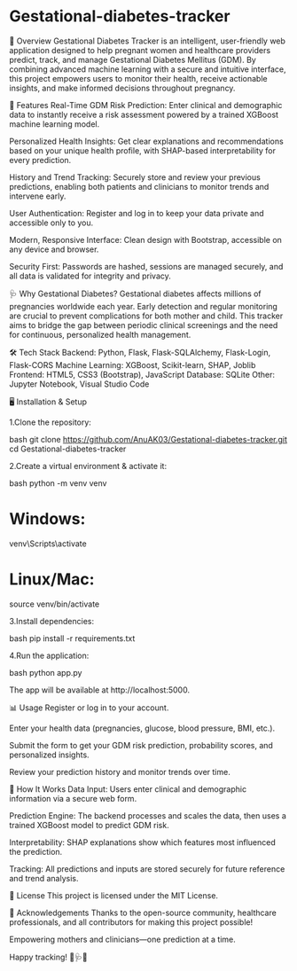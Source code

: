 # Gestational-diabetes-tracker

🌟 Overview
Gestational Diabetes Tracker is an intelligent, user-friendly web application designed to help pregnant women and healthcare providers predict, track, and manage Gestational Diabetes Mellitus (GDM). By combining advanced machine learning with a secure and intuitive interface, this project empowers users to monitor their health, receive actionable insights, and make informed decisions throughout pregnancy.

🚀 Features
Real-Time GDM Risk Prediction:
Enter clinical and demographic data to instantly receive a risk assessment powered by a trained XGBoost machine learning model.

Personalized Health Insights:
Get clear explanations and recommendations based on your unique health profile, with SHAP-based interpretability for every prediction.

History and Trend Tracking:
Securely store and review your previous predictions, enabling both patients and clinicians to monitor trends and intervene early.

User Authentication:
Register and log in to keep your data private and accessible only to you.

Modern, Responsive Interface:
Clean design with Bootstrap, accessible on any device and browser.

Security First:
Passwords are hashed, sessions are managed securely, and all data is validated for integrity and privacy.

🩺 Why Gestational Diabetes?
Gestational diabetes affects millions of pregnancies worldwide each year. Early detection and regular monitoring are crucial to prevent complications for both mother and child. This tracker aims to bridge the gap between periodic clinical screenings and the need for continuous, personalized health management.

🛠️ Tech Stack
Backend: Python, Flask, Flask-SQLAlchemy, Flask-Login, Flask-CORS
Machine Learning: XGBoost, Scikit-learn, SHAP, Joblib
Frontend: HTML5, CSS3 (Bootstrap), JavaScript
Database: SQLite
Other: Jupyter Notebook, Visual Studio Code


🖥️ Installation & Setup


1.Clone the repository:

bash
git clone https://github.com/AnuAK03/Gestational-diabetes-tracker.git
cd Gestational-diabetes-tracker

2.Create a virtual environment & activate it:

bash
python -m venv venv
# Windows:
venv\Scripts\activate
# Linux/Mac:
source venv/bin/activate

3.Install dependencies:

bash
pip install -r requirements.txt

4.Run the application:

bash
python app.py

The app will be available at http://localhost:5000.

📊 Usage
Register or log in to your account.

Enter your health data (pregnancies, glucose, blood pressure, BMI, etc.).

Submit the form to get your GDM risk prediction, probability scores, and personalized insights.

Review your prediction history and monitor trends over time.


🧠 How It Works
Data Input: Users enter clinical and demographic information via a secure web form.

Prediction Engine: The backend processes and scales the data, then uses a trained XGBoost model to predict GDM risk.

Interpretability: SHAP explanations show which features most influenced the prediction.

Tracking: All predictions and inputs are stored securely for future reference and trend analysis.


📄 License
This project is licensed under the MIT License.

💬 Acknowledgements
Thanks to the open-source community, healthcare professionals, and all contributors for making this project possible!

Empowering mothers and clinicians—one prediction at a time.

Happy tracking! 👶🩺🌸
